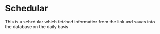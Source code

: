 # Schedular
 This is a schedular which fetched information from the link and saves into the database on the daily basis
